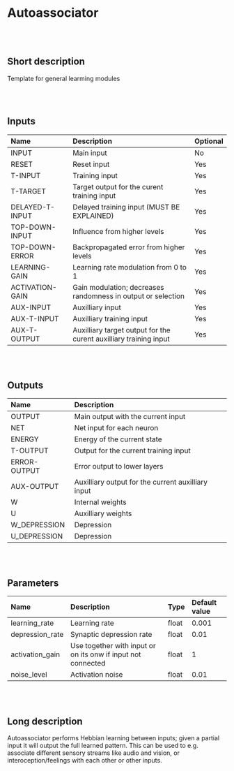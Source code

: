 # Autoassociator


<br><br>
## Short description

Template for general learming modules

<br><br>

## Inputs

|Name|Description|Optional|
|:----|:-----------|:-------|
|INPUT|Main input|No|
|RESET|Reset input|Yes|
|T-INPUT|Training input|Yes|
|T-TARGET|Target output for the curent training input|Yes|
|DELAYED-T-INPUT|Delayed training input (MUST BE EXPLAINED)|Yes|
|TOP-DOWN-INPUT|Influence from higher levels|Yes|
|TOP-DOWN-ERROR|Backpropagated error from higher levels|Yes|
|LEARNING-GAIN|Learning rate modulation from 0 to 1|Yes|
|ACTIVATION-GAIN|Gain modulation; decreases randomness in output or selection|Yes|
|AUX-INPUT|Auxilliary input|Yes|
|AUX-T-INPUT|Auxilliary training input|Yes|
|AUX-T-OUTPUT|Auxilliary target output for the curent auxilliary training input|Yes|

<br><br>

## Outputs

|Name|Description|
|:----|:-----------|
|OUTPUT|Main output with the current input|
|NET|Net input for each neuron|
|ENERGY|Energy of the current state|
|T-OUTPUT|Output for the current training input|
|ERROR-OUTPUT|Error output to lower layers|
|AUX-OUTPUT|Auxilliary output for the current auxilliary input|
|W|Internal weights|
|U|Auxilliary weights|
|W_DEPRESSION|Depression|
|U_DEPRESSION|Depression|

<br><br>

## Parameters

|Name|Description|Type|Default value|
|:----|:-----------|:----|:-------------|
|learning_rate|Learning rate|float|0.001|
|depression_rate|Synaptic depression rate|float|0.01|
|activation_gain|Use together with input or on its onw if input not connected|float|1|
|noise_level|Activation noise|float|0.01|

<br><br>
## Long description
Autoassociator performs Hebbian learning between inputs;
		given a partial input it will output the full learned pattern.
		This can be used to e.g. associate different sensory streams
		like audio and vision, or interoception/feelings with each other
		or other inputs.
